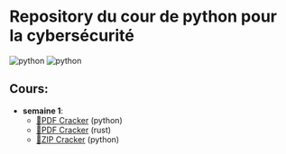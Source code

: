 # Repository du cour de python pour la cybersécurité

![python](https://img.shields.io/badge/Python-FFD43B?style=for-the-badge&logo=python&logoColor=blue) ![python](https://img.shields.io/badge/Rust-black?style=for-the-badge&logo=rust&logoColor=#E57324)

## Cours:

- **semaine 1**:
  - [🔗PDF Cracker](https://github.com/b3rt1ng/Python_pour_la_cyber/blob/main/pdf_cracker/cracker.py) (python)
  - [🔗PDF Cracker](https://github.com/b3rt1ng/Python_pour_la_cyber/blob/main/pdf_cracker_rust/src/main.rs) (rust)
  - [🔗ZIP Cracker](https://github.com/b3rt1ng/Python_pour_la_cyber/blob/main/zipfile_cracker/zipcrack.py) (python)
